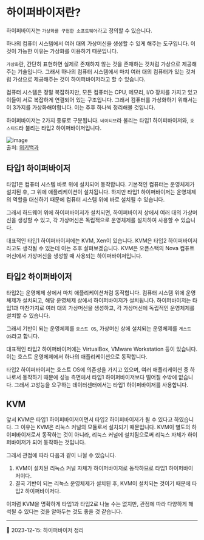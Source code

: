 # 하이퍼바이저란?

하이퍼바이저는 `가상화를 구현한 소프트웨어`라고 정의할 수 있습니다.

하나의 컴퓨터 시스템에서 여러 대의 가상머신을 생성할 수 있게 해주는 도구입니다. 이것이 가능한 이유는 가상화를 이용하기 때문입니다. 

`가상화`란, 간단히 표현하면 실제로 존재하지 않는 것을 존재하는 것처럼 가상으로 제공해주는 기술입니다. 그래서 하나의 컴퓨터 시스템에서 마치 여러 대의 컴퓨터가 있는 것처럼 가상으로 제공해주는 것이 하이퍼바이저라고 할 수 있습니다.

컴퓨터 시스템은 정말 복잡하지만, 모든 컴퓨터는 CPU, 메모리, I/O 장치를 가지고 있고 이들이 서로 복잡하게 연결되어 있는 구조입니다. 그래서 컴퓨터를 가상화하기 위해서는 이 3가지를 가상화해야합니다. 이는 추후 하나씩 정리해볼 것입니다.

하이퍼바이저는 2가지 종류로 구분됩니다. `네이티브`라 불리는 타입1 하이퍼바이저와, `호스티드`라 불리는 타입2 하이퍼바이저입니다.

![image](https://github.com/Ohjiwoo-lab/TIL/assets/74577768/9b2ce0b5-7a74-42d0-a187-ffdfd9991626)   
출처: [위키백과](https://ko.wikipedia.org/wiki/%ED%95%98%EC%9D%B4%ED%8D%BC%EB%B0%94%EC%9D%B4%EC%A0%80)

## 타입1 하이퍼바이저

타입1은 컴퓨터 시스템 바로 위에 설치되어 동작합니다. 기본적인 컴퓨터는 운영체제가 설치된 후, 그 위에 애플리케이션이 설치됩니다. 하지만 타입1 하이퍼바이저는 운영체제의 역할을 대신하기 때문에 컴퓨터 시스템 위에 바로 설치될 수 있습니다.

그래서 하드웨어 위에 하이퍼바이저가 설치되면, 하이퍼바이저 상에서 여러 대의 가상머신을 생성할 수 있고, 각 가상머신은 독립적으로 운영체제를 설치하여 사용할 수 있습니다.

대표적인 타입1 하이퍼바이저에는 KVM, Xen이 있습니다. KVM은 타입2 하이퍼바이저라고도 생각될 수 있는데 이는 추후 살펴보겠습니다. KVM은 오픈스택의 Nova 컴퓨트 머신에서 가상머신을 생성할 때 사용되는 하이퍼바이저입니다.

## 타입2 하이퍼바이저

타입2는 운영체제 상에서 마치 애플리케이션처럼 동작합니다. 컴퓨터 시스템 위에 운영체제가 설치되고, 해당 운영체제 상에서 하이퍼바이저가 설치됩니다. 하이퍼바이저는 타입1과 마찬가지로 여러 대의 가상머신을 생성하고, 각 가상머신에 독립적인 운영체제를 설치할 수 있습니다.

그래서 기반이 되는 운영체제를 `호스트 OS`, 가상머신 상에 설치되는 운영체제를 `게스트 OS`라고 합니다.

대표적인 타입2 하이퍼바이저에는 VirtualBox, VMware Workstation 등이 있습니다. 이는 호스트 운영체제에서 하나의 애플리케이션으로 동작합니다.

타입2 하이퍼바이저는 호스트 OS에 의존성을 가지고 있으며, 여러 애플리케이션 중 하나로서 동작하기 때문에 성능 측면에서 타입1 하이퍼바이저보다 떨어질 수밖에 없습니다. 그래서 고성능을 요구하는 데이터센터에서는 타입1 하이퍼바이저를 사용합니다.

## KVM

앞서 KVM은 타입1 하이퍼바이저이면서 타입2 하이퍼바이저가 될 수 있다고 하였습니다. 그 이유는 KVM은 리눅스 커널의 모듈로서 설치되기 때문입니다. KVM이 별도의 하이퍼바이저로서 동작하는 것이 아니라, 리눅스 커널에 설치됨으로써 리눅스 자체가 하이퍼바이저가 되어 동작하는 것입니다.

그래서 관점에 따라 다음과 같이 나뉠 수 있습니다.
1. KVM이 설치된 리눅스 커널 자체가 하이퍼바이저로 동작하므로 타입1 하이퍼바이저이다.
2. 결국 기반이 되는 리눅스 운영체제가 설치된 후, KVM이 설치되는 것이기 때문에 타입2 하이퍼바이저다.

이처럼 KVM을 명확하게 타입1과 타입2로 나눌 수는 없지만, 관점에 따라 다양하게 해석될 수 있다는 것을 알아두는 것도 좋을 것 같습니다.

<hr/>

📌 2023-12-15: 하이퍼바이저 정리